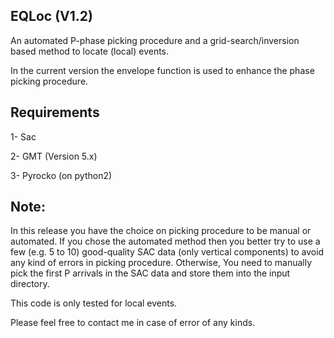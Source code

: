 EQLoc (V1.2)
---------

An automated P-phase picking procedure and a grid-search/inversion based method to locate (local) events. 

In the current version the envelope function is used to enhance the phase picking procedure.

Requirements
------------

1- Sac

2- GMT (Version 5.x)

3- Pyrocko (on python2)


Note:
-----

In this release you have the choice on picking procedure to be manual or automated. If you chose the automated method then you better try to use a few (e.g. 5 to 10) good-quality SAC data (only vertical components) to avoid any kind of errors in picking procedure. Otherwise, You need to manually pick the first P arrivals in the SAC data and store them into the input directory.

This code is only tested for local events.

Please feel free to contact me in case of error of any kinds.

